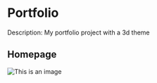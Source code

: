 # Portfolio

Description:
My portfolio project with a 3d theme

## **Homepage**
![This is an image](https://github.com/codercat123/portfolio/blob/main/Readme-assets/homepage%20-%20prototype.png)



